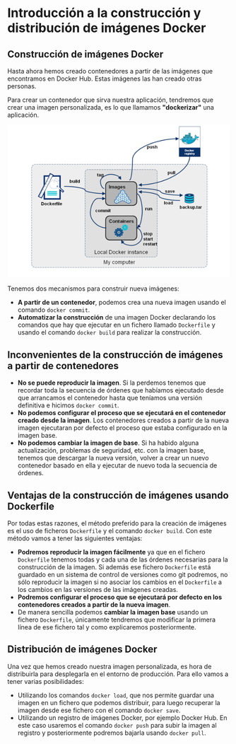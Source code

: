 # Introducción a la construcción y distribución de imágenes Docker

## Construcción de imágenes Docker

Hasta ahora hemos creado contenedores a partir de las imágenes que encontramos en Docker Hub. Estas imágenes las han creado otras personas.

Para crear un contenedor que sirva nuestra aplicación, tendremos que crear una imagen personalizada, es lo que llamamos **"dockerizar"** una aplicación.

![docker](img/build.png)

Tenemos dos mecanismos para construir nueva imágenes:

* **A partir de un contenedor**, podemos crea una nueva imagen usando el comando `docker commit`.
* **Automatizar la construcción** de una imagen Docker declarando los comandos que hay que ejecutar en un fichero llamado `Dockerfile` y usando el comando `docker build` para realizar la construcción.

## Inconvenientes de la construcción de imágenes a partir de contenedores

* **No se puede reproducir la imagen**. Si la perdemos tenemos que recordar toda la secuencia de órdenes que habíamos ejecutado desde que arrancamos el contenedor hasta que teníamos una versión definitiva e hicimos `docker commit`.
* **No podemos configurar el proceso que se ejecutará en el contenedor creado desde la imagen**. Los contenedores creados a partir de la nueva imagen ejecutaran por defecto el proceso que estaba configurado en la imagen base.
* **No podemos cambiar la imagen de base**. Si ha habido alguna actualización, problemas de seguridad, etc. con la imagen base, tenemos que descargar la nueva versión, volver a crear un nuevo contenedor basado en ella y ejecutar de nuevo toda la secuencia de órdenes.

## Ventajas de la construcción de imágenes usando Dockerfile

Por todas estas razones, el método preferido para la creación de imágenes es el uso de ficheros `Dockerfile` y el comando `docker build`. Con este método vamos a tener las siguientes ventajas:

* **Podremos reproducir la imagen fácilmente** ya que en el fichero `Dockerfile` tenemos todas y cada una de las órdenes necesarias para la construcción de la imagen. Si además ese fichero `Dockerfile` está guardado en un sistema de control de versiones como git podremos, no sólo reproducir la imagen si no asociar los cambios en el `Dockerfile` a los cambios en las versiones de las imágenes creadas.
* **Podremos configurar el proceso que se ejecutará por defecto en los contenedores creados a partir de la nueva imagen**.
* De manera sencilla podemos **cambiar la imagen base** usando un fichero `Dockerfile`, únicamente tendremos que modificar la primera línea de ese fichero tal y como explicaremos posteriormente.

## Distribución de imágenes Docker

Una vez que hemos creado nuestra imagen personalizada, es hora de distribuirla para desplegarla en el entorno de producción. Para ello vamos a tener varias posibilidades:

* Utilizando los comandos `docker load`, que nos permite guardar una imagen en un fichero que podemos distribuir, para luego recuperar la imagen desde ese fichero con el comando `docker save`.
* Utilizando un registro de imágenes Docker, por ejemplo Docker Hub. En este caso usaremos el comando `docker push` para subir la imagen al registro y posteriormente podremos bajarla usando `docker pull`.